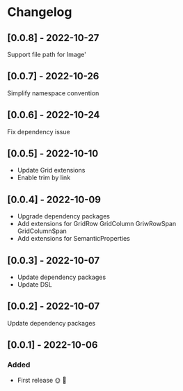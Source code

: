 # Changelog

## [0.0.8] - 2022-10-27

Support file path for Image' 

## [0.0.7] - 2022-10-26

Simplify namespace convention

## [0.0.6] - 2022-10-24

Fix dependency issue

## [0.0.5] - 2022-10-10

- Update Grid extensions
- Enable trim by link

## [0.0.4] - 2022-10-09

- Upgrade dependency packages
- Add extensions for GridRow GridColumn GriwRowSpan GridColumnSpan
- Add extensions for SemanticProperties

## [0.0.3] - 2022-10-07

- Update dependency packages
- Update DSL

## [0.0.2] - 2022-10-07

Update dependency packages

## [0.0.1] - 2022-10-06

### Added
* First release 🌞 🚀
